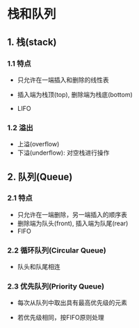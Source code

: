 # 栈和队列

## 1. 栈(stack)

### 1.1 特点

* 只允许在一端插入和删除的线性表
* 插入端为栈顶(top), 删除端为栈底(bottom)

* LIFO

### 1.2 溢出

* 上溢(overflow)
* 下溢(underflow): 对空栈进行操作

## 2. 队列(Queue)

### 2.1 特点

* 只允许在一端删除，另一端插入的顺序表
* 删除端为队头(front), 插入端为队尾(rear)
* FIFO

### 2.2 循环队列(Circular Queue)

* 队头和队尾相连

### 2.3 优先队列(Priority Queue)

* 每次从队列中取出具有最高优先级的元素

* 若优先级相同，按FIFO原则处理